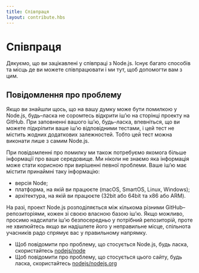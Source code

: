 ```yaml
---
title: Співпраця
layout: contribute.hbs
---
```


# Співпраця

Дякуємо, що ви зацікавлені у співпраці з Node.js. Існує багато способів та місць де ви можете співпрацювати і ми тут, щоб допомогти вам з цим.

## Повідомлення про проблему

Якщо ви знайшли щось, що на вашу думку може бути помилкою у Node.js, будь–ласка не соромтесь відкрити іш’ю на сторінці проекту на GitHub. При заповненні вашого іш’ю, будь–ласка, впевніться, що ви можете підкріпити ваше іш’ю відповідними тестами, і цей тест не містить жодних додаткових залежностей. Тобто цей тест можна виконати лише з самим Node.js.

При повідомленні про помилку ми також потребуємо якомога більше інформації про ваше середовище. Ми ніколи не знаємо яка інформація може стати корисною при вирішенні певної проблеми. Ваше іш’ю має містити принаймні таку інформацію:

* версія Node;
* платформа, на якій ви працюєте (macOS, SmartOS, Linux, Windows);
* архітектура, на якій ви працюєте (32bit або 64bit та x86 або ARM).

На разі, проект Node.js розподіляється між кількома різними GitHub–репозиторіями, кожен зі своєю власною базою іш’ю. Якщо можливо, просимо надсилати іш’ю безпосередньо у потрібний репозиторій, проте не хвилюйтесь якщо ви надішлете його у неправильне місце, спільнота учасників радо спрямує вас у правильному напрямку.

* Щоб повідомити про проблему, що стосується Node.js, будь ласка, скористайтесь [nodejs/node](https://github.com/nodejs/node)
* Щоб повідомити про проблему, що стосується цього сайту, будь ласка, скористайтесь [nodejs/nodejs.org](https://github.com/nodejs/nodejs.org/issues)

<!--
TODO: Needs to be updated

## Участь у розробці

Якщо ви хочете виправити помилку, або додати у Node.js новий функціонал, будь ласка, переконайтесь, що ви знайомі з [політикою розробки Node.js (Node.js Development Policy)](/en/get-involved/development/).

Кожна зміна, перед тим як стати частиною проекту, має бути переглянута учасниками, відповідно до керування встановленого у [політиці розробки Node.js (Node.js Development Policy)](/en/get-involved/development/).

## Стати співавтором

Ставши співавтором, учасник має більший вплив на проект. Він може допомагати іншим учасникам з переглядом їхніх змін, сортуванням іш’ю та впливати на майбутнє проекту більшою мірою. Проект Node.js завжди шукає людей, що зацікавлені в тому, щоб стати співавторами. Якщо ви зацікавлені, переконайтесь, що ви знайомі з [політикою розробки Node.js (Node.js Development Policy)](/en/get-involved/development/).
-->
